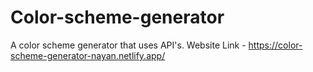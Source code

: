 # Color-scheme-generator
A color scheme generator that uses API's.
Website Link - https://color-scheme-generator-nayan.netlify.app/
